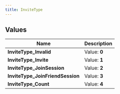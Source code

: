 ```yaml
---
title: InviteType
---
```


## Values
| Name | Description |
| ---- | ----------- |
| **InviteType_Invalid** | Value: **0** |
| **InviteType_Invite** | Value: **1** |
| **InviteType_JoinSession** | Value: **2** |
| **InviteType_JoinFriendSession** | Value: **3** |
| **InviteType_Count** | Value: **4** |

